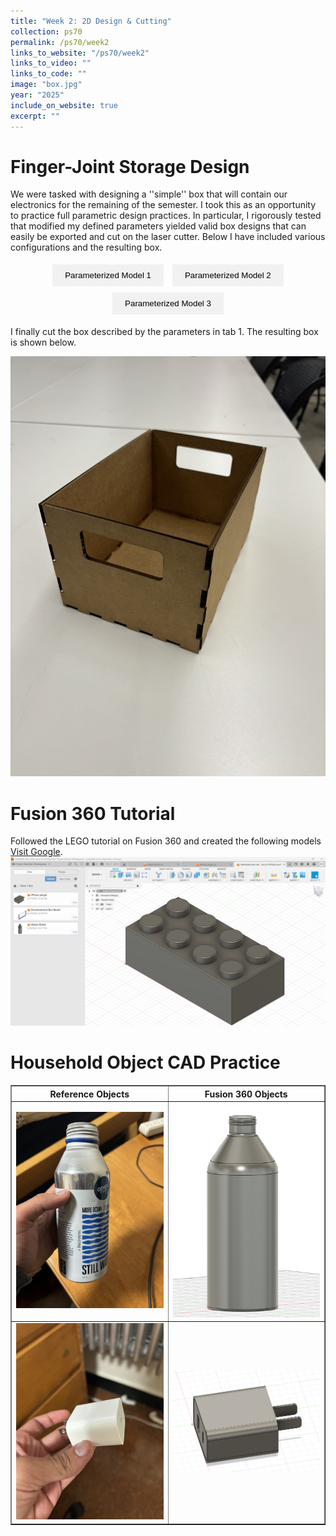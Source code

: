 ```yaml
---
title: "Week 2: 2D Design & Cutting"
collection: ps70
permalink: /ps70/week2
links_to_website: "/ps70/week2"
links_to_video: ""
links_to_code: ""
image: "box.jpg"
year: "2025"
include_on_website: true
excerpt: ""
---
```



Finger-Joint Storage Design
======

We were tasked with designing a ''simple'' box that will contain our electronics for the remaining of the semester. 
I took this as an opportunity to practice full parametric design practices. In particular, I rigorously tested that modified my
defined parameters yielded valid box designs that can easily be exported and cut on the laser cutter. Below I have included various configurations and the resulting box.



<div class="tabs">
  <button class="tablink" onclick="openTab(event, 'Tab1')">Parameterized Model 1</button>
  <button class="tablink" onclick="openTab(event, 'Tab2')">Parameterized Model 2</button>
  <button class="tablink" onclick="openTab(event, 'Tab3')">Parameterized Model 3</button>

  <div id="Tab1" class="tabcontent">
    <img src="/images/ps70/box_model1.png" alt="Resulting Box Design for Tab 1." />
    <table border="1" style="width:100%; margin-bottom: 20px;">
      <tr>
        <th>Parameters</th>
        <th>Values</th>
      </tr>
      <tr>
        <td>Box Length</td>
        <td>200 mm</td>
      </tr>
      <tr>
        <td>Box Width</td>
        <td>150 mm</td>
      </tr>
      <tr>
        <td>Box Height</td>
        <td>120 mm</td>
      </tr>
      <tr>
        <td>Width Number of Fingers</td>
        <td>5</td>
      </tr>
      <tr>
        <td>Length Number of Fingers</td>
        <td>6</td>
      </tr>
      <tr>
        <td>Width Number of Fingers</td>
        <td>3</td>
      </tr>
    </table>
  </div>

  <div id="Tab2" class="tabcontent">
    <img src="/images/ps70/box_model2.png" alt="Resulting Box Design for Tab 2." />
    <table border="1" style="width:100%; margin-bottom: 20px;">
     <tr>
       <th>Parameters</th>
       <th>Values</th>
     </tr>
     <tr>
       <td>Box Length</td>
       <td>100 mm</td>
     </tr>
     <tr>
       <td>Box Width</td>
       <td>180 mm</td>
     </tr>
     <tr>
       <td>Box Height</td>
       <td>80 mm</td>
     </tr>
     <tr>
       <td>Width Number of Fingers</td>
       <td>10</td>
     </tr>
     <tr>
       <td>Length Number of Fingers</td>
       <td>8</td>
     </tr>
     <tr>
       <td>Height Number of Fingers</td>
       <td>5</td>
     </tr>    </table>
  </div>

  <div id="Tab3" class="tabcontent">
    <img src="/images/ps70/box_model3.png" alt="Resulting Box Design for Tab 3." />
    <table border="1" style="width:100%; margin-bottom: 20px;">
     <tr>
       <th>Parameters</th>
       <th>Values</th>
     </tr>
     <tr>
       <td>Box Length</td>
       <td>100 mm</td>
     </tr>
     <tr>
       <td>Box Width</td>
       <td>180 mm</td>
     </tr>
     <tr>
       <td>Box Height</td>
       <td>80 mm</td>
    </tr>
    <tr>
       <td>Width Number of Fingers</td>
       <td>3</td>
     </tr>
     <tr>
       <td>Length Number of Fingers</td>
       <td>4</td>
     </tr>
     <tr>
       <td>Height Number of Fingers</td>
       <td>2</td>
     </tr>
    </table>
  </div>
</div>

I finally cut the box described by the parameters in tab 1. The resulting box is shown below.

![Resulting Box Design for Tab 1.](/images/ps70/box.jpg)

Fusion 360 Tutorial
======

Followed the LEGO tutorial on Fusion 360 and created the following models [Visit Google](https://www.google.com).
![Tutorial Design Lego Brick.](/images/ps70/lego_brick_tutorial.png)



Household Object CAD Practice
======
<table border="1" style="width:100%; margin-bottom: 20px;">
    <tr>
    <th style="width:50%">Reference Objects</th>
    <th style="width:50%">Fusion 360 Objects</th>
    </tr>
    <tr>
    <td><img src="/images/ps70/bottle.jpg" style="width:100%; height:auto;" /></td>
    <td><img src="/images/ps70/water_bottle.png" style="width:100%; height:auto;"/></td>
    </tr>
    <tr>
    <td><img src="/images/ps70/plug.jpg" style="width:100%; height:auto;" /></td>
    <td><img src="/images/ps70/plugin_brick.png" style="width:100%; height:auto;" /></td>
    </tr>
</table>


<style>
.tabs {
  display: block;
  text-align: center;
  margin: 0 auto;
}

.tabcontent {
  display: none;
  margin: 0 auto;
  text-align: center;
}

.tablink {
  background-color: #f1f1f1;
  color: black;
  padding: 10px 20px;
  cursor: pointer;
  border: none;
  outline: none;
  transition: 0.3s;
  display: inline-block;
  margin: 5px;
}

.tablink:hover {
  background-color: #ddd;
}

.tablink.active {
  background-color: #ccc;
}
</style>

<script>
function openTab(evt, tabName) {
  var i, tabcontent, tablinks;
  tabcontent = document.getElementsByClassName("tabcontent");
  for (i = 0; i < tabcontent.length; i++) {
    tabcontent[i].style.display = "none";
  }
  tablinks = document.getElementsByClassName("tablink");
  for (i = 0; i < tablinks.length; i++) {
    tablinks[i].className = tablinks[i].className.replace(" active", "");
  }
  document.getElementById(tabName).style.display = "block";
  evt.currentTarget.className += " active";
}

document.addEventListener("DOMContentLoaded", function() {
  document.querySelector(".tablink").click();
});
</script>
